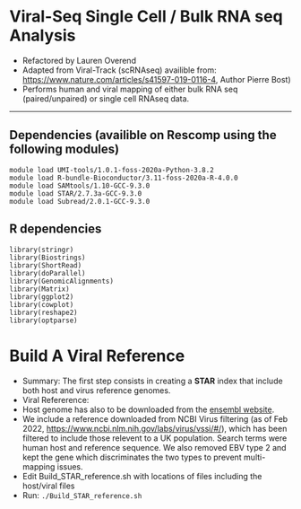 # Viral-Seq Single Cell / Bulk RNA seq Analysis

- Refactored by Lauren Overend
- Adapted from Viral-Track (scRNAseq) availible from: https://www.nature.com/articles/s41597-019-0116-4, Author Pierre Bost)
- Performs human and viral mapping of either bulk RNA seq (paired/unpaired) or single cell RNAseq data. 
-------------------------------------------------


## Dependencies (availible on Rescomp using the following modules)

```
module load UMI-tools/1.0.1-foss-2020a-Python-3.8.2 
module load R-bundle-Bioconductor/3.11-foss-2020a-R-4.0.0
module load SAMtools/1.10-GCC-9.3.0
module load STAR/2.7.3a-GCC-9.3.0
module load Subread/2.0.1-GCC-9.3.0
```
## R dependencies 
```
library(stringr)
library(Biostrings)
library(ShortRead)
library(doParallel)
library(GenomicAlignments)
library(Matrix)
library(ggplot2)
library(cowplot)
library(reshape2)
library(optparse)
```

# Build A Viral Reference 
- Summary: The first step consists in creating a **STAR** index that include both host and virus reference genomes.
- Viral Refererence:  
- Host genome has also to be downloaded from the [ensembl website](https://www.ensembl.org/info/data/ftp/index.html). 
- We include a reference downloaded from NCBI Virus filtering (as of Feb 2022, https://www.ncbi.nlm.nih.gov/labs/virus/vssi/#/), which has been filtered to include those relevent to a UK population. Search terms were human host and reference sequence. We also removed EBV type 2 and kept the gene which discriminates the two types to prevent multi-mapping issues.
- Edit Build_STAR_reference.sh with locations of files including the host/viral files 
- Run: 
```./Build_STAR_reference.sh```
